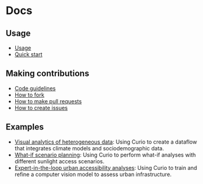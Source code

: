 # Docs

## Usage

- [Usage](USAGE.md)
- [Quick start](QUICK-START.md)

## Making contributions

- [Code guidelines](CODE-GUIDELINES.md)  
- [How to fork](HOW-TO-FORK.md)  
- [How to make pull requests](HOW-TO-MAKE-PULL-REQUESTS.md)  
- [How to create issues](HOW-TO-CREATE-ISSUES.md)

## Examples

- [Visual analytics of heterogeneous data](examples/1-visual-analytics.md): Using Curio to create a dataflow that integrates climate models and sociodemographic data.
- [What-if scenario planning](examples/2-what-if.md): Using Curio to perform what-if analyses with different sunlight access scenarios.
- [Expert-in-the-loop urban accessibility analyses](examples/3-expert-in-the-loop.md): Using Curio to train and refine a computer vision model to assess urban infrastructure.

